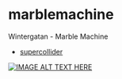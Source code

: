 # marblemachine
Wintergatan - Marble Machine

- [supercollider](https://supercollider.github.io)

[![IMAGE ALT TEXT HERE](https://media.wired.com/photos/592723aecefba457b079c388/master/w_1600%2Cc_limit/MarbleMachine1.jpg)](https://www.youtube.com/watch?v=IvUU8joBb1Q)

